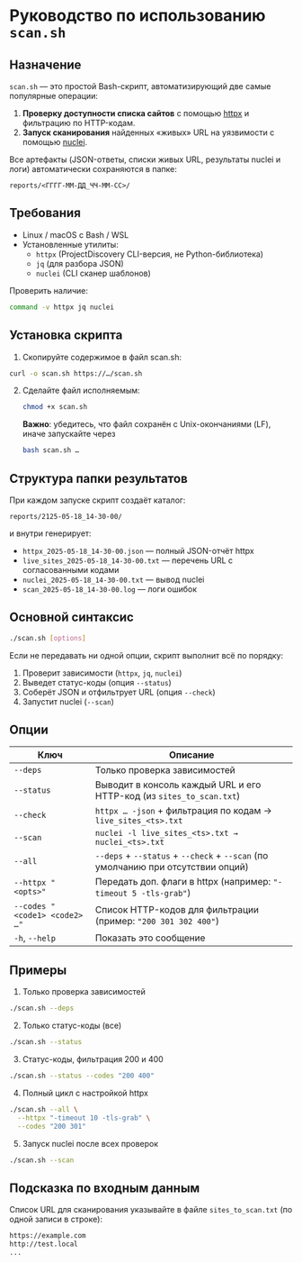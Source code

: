 # Руководство по использованию `scan.sh`

## Назначение

`scan.sh` — это простой Bash-скрипт, автоматизирующий две самые популярные операции:
1. **Проверку доступности списка сайтов** с помощью [httpx](https://github.com/projectdiscovery/httpx) и фильтрацию по HTTP-кодам.
2. **Запуск сканирования** найденных «живых» URL на уязвимости с помощью [nuclei](https://github.com/projectdiscovery/nuclei).

Все артефакты (JSON-ответы, списки живых URL, результаты nuclei и логи) автоматически сохраняются в папке:
```
reports/<ГГГГ‐ММ‐ДД_ЧЧ‐ММ‐СС>/
```

## Требования

- Linux / macOS с Bash / WSL 
- Установленные утилиты:
  - `httpx` (ProjectDiscovery CLI-версия, не Python-библиотека)  
  - `jq` (для разбора JSON)  
  - `nuclei` (CLI сканер шаблонов)  

Проверить наличие:
```bash
command -v httpx jq nuclei
```

## Установка скрипта
1. Скопируйте содержимое в файл scan.sh:
```bash
curl -o scan.sh https://…/scan.sh
```
2. Сделайте файл исполняемым:
    ```bash
    chmod +x scan.sh
    ```
    **Важно**: убедитесь, что файл сохранён с Unix-окончаниями (LF), иначе запускайте через
    ```bash
    bash scan.sh …
    ```

## Структура папки результатов

При каждом запуске скрипт создаёт каталог:
```
reports/2125-05-18_14-30-00/
```
и внутри генерирует:
- `httpx_2025-05-18_14-30-00.json` — полный JSON-отчёт httpx
- `live_sites_2025-05-18_14-30-00.txt` — перечень URL с согласованными кодами
- `nuclei_2025-05-18_14-30-00.txt` — вывод nuclei
- `scan_2025-05-18_14-30-00.log` — логи ошибок

## Основной синтаксис

```bash
./scan.sh [options]
```
Если не передавать ни одной опции, скрипт выполнит всё по порядку:
1. Проверит зависимости (`httpx`, `jq`, `nuclei`)
2. Выведет статус-коды (опция `--status`)
3. Соберёт JSON и отфильтрует URL (опция `--check`)
4. Запустит nuclei (`--scan`)

## Опции

| Ключ                          | Описание                                                                         |
| ----------------------------- | -------------------------------------------------------------------------------- |
| `--deps`                      | Только проверка зависимостей                                                     |
| `--status`                    | Выводит в консоль каждый URL и его HTTP-код (из `sites_to_scan.txt`)             |
| `--check`                     | `httpx … -json` + фильтрация по кодам → `live_sites_<ts>.txt`                    |
| `--scan`                      | `nuclei -l live_sites_<ts>.txt → nuclei_<ts>.txt`                                |
| `--all`                       | `--deps` + `--status` + `--check` + `--scan` (по умолчанию при отсутствии опций) |
| `--httpx "<opts>"`            | Передать доп. флаги в httpx (например: `"-timeout 5 -tls-grab"`)                 |
| `--codes "<code1> <code2> …"` | Список HTTP-кодoв для фильтрации (пример: `"200 301 302 400"`)                   |
| `-h`, `--help`                | Показать это сообщение                                                           |


## Примеры

1. Только проверка зависимостей
```bash
./scan.sh --deps
```
2. Только статус-коды (все)
```bash
./scan.sh --status
```
3. Статус-коды, фильтрация 200 и 400
```bash
./scan.sh --status --codes "200 400"
```
4. Полный цикл с настройкой httpx
```bash
./scan.sh --all \
  --httpx "-timeout 10 -tls-grab" \
  --codes "200 301"
```
5. Запуск nuclei после всех проверок
```bash
./scan.sh --scan
```

## Подсказка по входным данным

Список URL для сканирования указывайте в файле `sites_to_scan.txt` (по одной записи в строке):
```txt
https://example.com
http://test.local
...
```